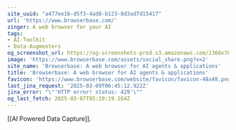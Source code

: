 ```yaml
---
site_uuid: "a477ee16-d5f3-4ad8-b123-8d3ad7d15417"
url: 'https://www.browserbase.com/'
zinger: A web browser for your AI
tags:
- AI-Toolkit
- Data-Augmenters
og_screenshot_url: https://og-screenshots-prod.s3.amazonaws.com/1366x768/80/false/c9800c8cc25b9232ff572fe0815104ba1264b0688fc52196d10b89eaa60c2bd0.jpeg
image: 'https://www.browserbase.com/assets/social_share.png?v=2'
site_name: 'Browserbase: A web browser for AI agents & applications'
title: 'Browserbase: A web browser for AI agents & applications'
favicon: 'https://www.browserbase.com/website/favicon/favicon-48x48.png'
last_jina_request: '2025-03-09T06:45:12.922Z'
jina_error: "\"'HTTP error! status: 429'\""
og_last_fetch: 2025-03-07T05:19:19.164Z
---
```

[[AI Powered Data Capture]].
